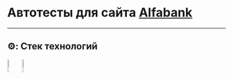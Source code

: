 # Автотесты для сайта [Alfabank](https://alfabank.ru)
____
## ⚙️: Стек технологий
<p>
<code><img height="30" width="6%" src="https://cdn.jsdelivr.net/gh/devicons/devicon/icons/java/java-original-wordmark.svg"></code>
<code><img height="30" width="6%" src="https://upload.wikimedia.org/wikipedia/commons/9/9c/IntelliJ_IDEA_Icon.svg"></code>
</p>
